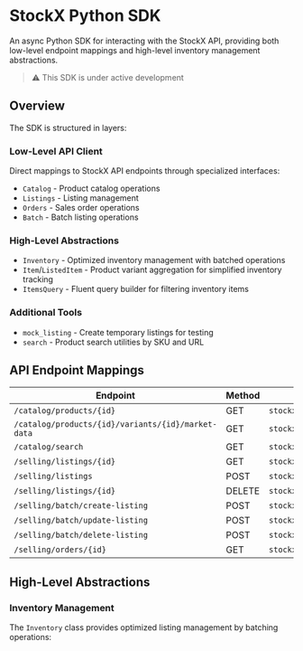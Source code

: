 # StockX Python SDK

An async Python SDK for interacting with the StockX API, providing both low-level endpoint mappings and high-level inventory management abstractions.

> ⚠️ This SDK is under active development

## Overview

The SDK is structured in layers:

### Low-Level API Client
Direct mappings to StockX API endpoints through specialized interfaces:

- `Catalog` - Product catalog operations
- `Listings` - Listing management 
- `Orders` - Sales order operations
- `Batch` - Batch listing operations

### High-Level Abstractions 

- `Inventory` - Optimized inventory management with batched operations
- `Item`/`ListedItem` - Product variant aggregation for simplified inventory tracking
- `ItemsQuery` - Fluent query builder for filtering inventory items

### Additional Tools

- `mock_listing` - Create temporary listings for testing
- `search` - Product search utilities by SKU and URL

## API Endpoint Mappings

| Endpoint | Method | SDK Function |
|----------|--------|--------------|
| `/catalog/products/{id}` | GET | `stockx.catalog.get_product()` |
| `/catalog/products/{id}/variants/{id}/market-data` | GET | `stockx.catalog.get_variant_market_data()` |
| `/catalog/search` | GET | `stockx.catalog.search_catalog()` |
| `/selling/listings/{id}` | GET | `stockx.listings.get_listing()` |
| `/selling/listings` | POST | `stockx.listings.create_listing()` |
| `/selling/listings/{id}` | DELETE | `stockx.listings.delete_listing()` |
| `/selling/batch/create-listing` | POST | `stockx.batch.create_listings()` |
| `/selling/batch/update-listing` | POST | `stockx.batch.update_listings()` |
| `/selling/batch/delete-listing` | POST | `stockx.batch.delete_listings()` |
| `/selling/orders/{id}` | GET | `stockx.orders.get_order()` |

## High-Level Abstractions

### Inventory Management

The `Inventory` class provides optimized listing management by batching operations:
